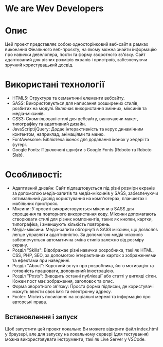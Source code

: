 # We are Wev Developers

# Опис
Цей проект представляє собою односторінковий веб-сайт в рамках виконання Фінального веб-проєкту, на якому можна знайти інформацію про навички девелопера, пости та форму зворотного зв'язку. Сайт адаптований для різних розмірів екранів і пристроїв, забезпечуючи зручний користувацький досвід.

# Використані технології
- HTML5: Структура та семантичні елементи вебсайту.
- SASS: Використовується для написання розширених стилів, розбитих на модулі. Включає використання змінних, міксинів та медіа-міксинів.
- CSS3: Скомпільовані стилі для вебсайту, включаючи макет, типографіку та адаптивний дизайн.
- JavaScript/jQuery: Додає інтерактивність та керує динамічним контентом, наприклад, анімаціями та меню.
- FontAwesome: Бібліотека іконок для додавання іконок у хедері та футері.
- Google Fonts: Підключені шрифти з Google Fonts (Roboto та Roboto Slab).

# Особливості:
- Адаптивний дизайн: Сайт підлаштовується під різні розміри екранів за допомогою медіа-запитів та медіа-міксинів у SASS, забезпечуючи оптимальний досвід користування на комп'ютерах, планшетах і мобільних пристроях.
- Міксини: У проєкті використовуються міксини в SASS для спрощення та повторного використання коду. Міксини допомагають створювати стилі для різних компонентів, таких як кнопки, картки, типографіка, і зменшують кількість повторень.
- Медіа-міксини: Медіа-запити обгорнуті в SASS міксини, що дозволяє легше управляти адаптивністю. За допомогою медіа-міксинів забезпечується автоматична зміна стилів залежно від розміру екрану.
- Розділ "Skills": Відображає різні навички розробника, такі як HTML, CSS, PHP, SEO, за допомогою інтерактивних карток з зображеннями та ефектами при наведенні.
- Розділ "About": Короткий вступ про розробника, його мотивацію та готовність працювати, доповнений ілюстрацією.
- Розділ "Posts": Виводить останні публікації або статті у вигляді сітки. Кожен пост має зображення, заголовок та опис.
- Форма зворотного зв'язку: Проста форма підписки, де користувачі можуть ввести своє ім’я та електронну адресу.
- Footer: Містить посилання на соціальні мережі та інформацію про авторські права.

## Встановлення і запуск
Щоб запустити цей проект локально Ви можете відкрити файл index.html у браузері, але для запуску на локальному сервері (для тестування) можна використовувати інструменти, такі як Live Server у VSCode.

